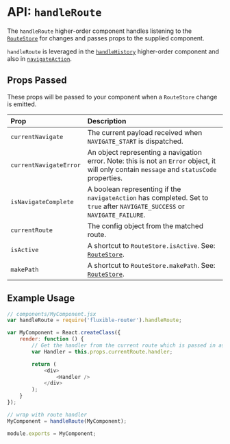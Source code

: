 # API: `handleRoute`

The `handleRoute` higher-order component handles listening to the [`RouteStore`](RouteStore.md) for changes and passes props to the supplied component.

`handleRoute` is leveraged in the [`handleHistory`](handleHistory.md) higher-order component and also in [`navigateAction`](navigateAction.md).

## Props Passed

These props will be passed to your component when a `RouteStore` change is emitted.

| Prop | Description |
|:-----|:------------|
| `currentNavigate` | The current payload received when `NAVIGATE_START` is dispatched. |
| `currentNavigateError` | An object representing a navigation error. Note: this is not an `Error` object, it will only contain `message` and `statusCode` properties. |
| `isNavigateComplete` | A boolean representing if the `navigateAction` has completed. Set to `true` after `NAVIGATE_SUCCESS` or `NAVIGATE_FAILURE`. |
| `currentRoute` | The config object from the matched route. |
| `isActive` | A shortcut to `RouteStore.isActive`. See: [`RouteStore`](RouteStore.md). |
| `makePath` | A shortcut to `RouteStore.makePath`. See: [`RouteStore`](RouteStore.md). |

## Example Usage

```js
// components/MyComponent.jsx
var handleRoute = require('fluxible-router').handleRoute;

var MyComponent = React.createClass({
    render: function () {
        // Get the handler from the current route which is passed in as prop
        var Handler = this.props.currentRoute.handler;

        return (
            <div>
                <Handler />
            </div>
        );
    }
});

// wrap with route handler
MyComponent = handleRoute(MyComponent);

module.exports = MyComponent;
```
